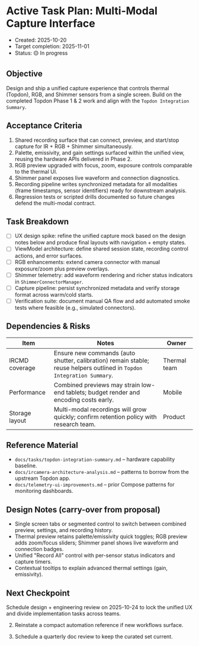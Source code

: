 # Active Task Plan: Multi-Modal Capture Interface

- Created: 2025-10-20
- Target completion: 2025-11-01
- Status: 🟡 In progress

## Objective

Design and ship a unified capture experience that controls thermal (Topdon),
RGB, and Shimmer sensors from a single screen. Build on the completed Topdon
Phase 1 & 2 work and align with the `Topdon Integration Summary`.

## Acceptance Criteria

1. Shared recording surface that can connect, preview, and start/stop capture
   for IR + RGB + Shimmer simultaneously.
2. Palette, emissivity, and gain settings surfaced within the unified view,
   reusing the hardware APIs delivered in Phase 2.
3. RGB preview upgraded with focus, zoom, exposure controls comparable to the
   thermal UI.
4. Shimmer panel exposes live waveform and connection diagnostics.
5. Recording pipeline writes synchronized metadata for all modalities (frame
   timestamps, sensor identifiers) ready for downstream analysis.
6. Regression tests or scripted drills documented so future changes defend the
   multi-modal contract.

## Task Breakdown

- [ ] UX design spike: refine the unified capture mock based on the design
      notes below and produce final layouts with navigation + empty states.  
- [ ] ViewModel architecture: define shared session state, recording control
      actions, and error surfaces.  
- [ ] RGB enhancements: extend camera connector with manual exposure/zoom plus
      preview overlays.  
- [ ] Shimmer telemetry: add waveform rendering and richer status indicators in
      `ShimmerConnectorManager`.  
- [ ] Capture pipeline: persist synchronized metadata and verify storage format
      across warm/cold starts.  
- [ ] Verification suite: document manual QA flow and add automated smoke tests
      where feasible (e.g., simulated connectors).

## Dependencies & Risks

| Item | Notes | Owner |
|------|-------|-------|
| IRCMD coverage | Ensure new commands (auto shutter, calibration) remain stable; reuse helpers outlined in `Topdon Integration Summary`. | Thermal team |
| Performance | Combined previews may strain low-end tablets; budget render and encoding costs early. | Mobile |
| Storage layout | Multi-modal recordings will grow quickly; confirm retention policy with research team. | Product |

## Reference Material

- `docs/tasks/topdon-integration-summary.md` – hardware capability baseline.
- `docs/ircamera-architecture-analysis.md` – patterns to borrow from the
  upstream Topdon app.
- `docs/telemetry-ui-improvements.md` – prior Compose patterns for monitoring
  dashboards.

## Design Notes (carry-over from proposal)

- Single screen tabs or segmented control to switch between combined preview,
  settings, and recording history.  
- Thermal preview retains palette/emissivity quick toggles; RGB preview adds
  zoom/focus sliders; Shimmer panel shows live waveform and connection badges.  
- Unified "Record All" control with per-sensor status indicators and capture
  timers.  
- Contextual tooltips to explain advanced thermal settings (gain, emissivity).

## Next Checkpoint

Schedule design + engineering review on 2025-10-24 to lock the unified UX and
divide implementation tasks across teams.

2. Reinstate a compact automation reference if new workflows surface.

3. Schedule a quarterly doc review to keep the curated set current.
